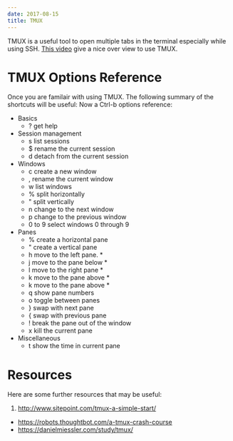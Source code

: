 ```yaml
---
date: 2017-08-15
title: TMUX
---
```

TMUX is a useful tool to open multiple tabs in the terminal especially while using SSH.
[This video](https://www.youtube.com/watch?v=BHhA_ZKjyxo) give a nice over view to use TMUX.

# TMUX Options Reference
Once you are familair with using TMUX. The following summary of the shortcuts will be useful:
Now a Ctrl-b options reference:
- Basics
  - ? get help
- Session management
  - s list sessions
  - $ rename the current session
  - d detach from the current session
- Windows
  - c create a new window
  - , rename the current window
  - w list windows
  - % split horizontally
  - " split vertically
  - n change to the next window
  - p change to the previous window
  - 0 to 9 select windows 0 through 9
- Panes
  - % create a horizontal pane
  - " create a vertical pane
  - h move to the left pane. *
  - j move to the pane below *
  - l move to the right pane *
  - k move to the pane above *
  - k move to the pane above *
  - q show pane numbers
  - o toggle between panes
  - } swap with next pane
  - { swap with previous pane
  - ! break the pane out of the window
  - x kill the current pane
- Miscellaneous
  - t show the time in current pane

# Resources
Here are some further resources that may be useful:
  1. http://www.sitepoint.com/tmux-a-simple-start/
  - https://robots.thoughtbot.com/a-tmux-crash-course
  - https://danielmiessler.com/study/tmux/

